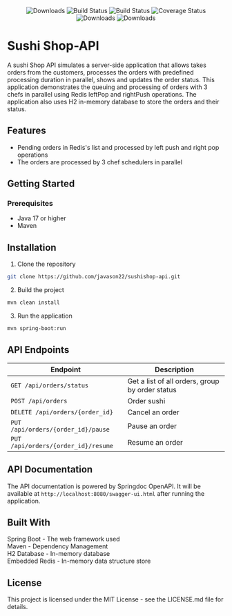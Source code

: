 <p align="center">
      <img src="https://img.shields.io/badge/Release-V0.0.1-green.svg" alt="Downloads">
      <img src="https://img.shields.io/badge/JDK-17+-green.svg" alt="Build Status">
  <img src="https://img.shields.io/badge/Springdoc%20Open%20API-1.8.0-blue.svg" alt="Build Status">
   <img src="https://img.shields.io/badge/Emdeded%20Redis-1.4.3-red.svg" alt="Coverage Status">
   <img src="https://img.shields.io/badge/Spring%20Boot-3.2.5-blue.svg" alt="Downloads">
   <img src="https://img.shields.io/badge/Author-Jason%20Wong-ff69b4.svg" alt="Downloads">
 </a>
</p>  

# Sushi Shop-API
A sushi Shop API simulates a server-side application that allows takes orders from the customers, processes the orders with predefined processing duration in parallel, shows and updates the order status.
This application demonstrates the queuing and processing of orders with 3 chefs in parallel using Redis leftPop and rightPush operations. 
The application also uses H2 in-memory database to store the orders and their status.

## Features
- Pending orders in Redis's list and processed by left push and right pop operations
- The orders are processed by 3 chef schedulers in parallel

## Getting Started
### Prerequisites
- Java 17 or higher
- Maven

## Installation
1. Clone the repository
```sh
git clone https://github.com/javason22/sushishop-api.git
```  
2. Build the project  
```sh
mvn clean install
```  
3. Run the application  
```sh
mvn spring-boot:run
```  

## API Endpoints
| Endpoint                            | Description                                     |
|-------------------------------------|-------------------------------------------------|
| `GET /api/orders/status`            | Get a list of all orders, group by order status |
| `POST /api/orders`                  | Order sushi                                     |
| `DELETE /api/orders/{order_id}`     | Cancel an order                                 |
| `PUT /api/orders/{order_id}/pause`  | Pause an order                                  |
| `PUT /api/orders/{order_id}/resume` | Resume an order                                 |

## API Documentation
The API documentation is powered by Springdoc OpenAPI. It will be available at `http://localhost:8080/swagger-ui.html` after running the application.

## Built With
Spring Boot - The web framework used  
Maven - Dependency Management  
H2 Database - In-memory database  
Embedded Redis - In-memory data structure store  

## License
This project is licensed under the MIT License - see the LICENSE.md file for details.
